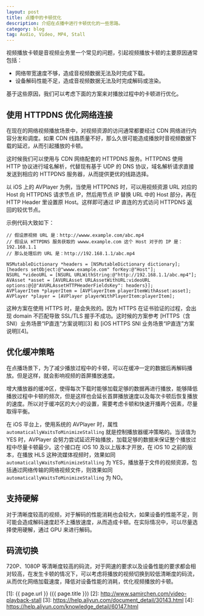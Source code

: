 ```yaml
---
layout: post
title: 点播中的卡顿优化
description: 介绍在点播中进行卡顿优化的一些思路。
category: blog
tag: Audio, Video, MP4, Stall
---
```


视频播放卡顿是音视频业务里一个常见的问题，引起视频播放卡顿的主要原因通常包括：

- 网络带宽速度不够，造成音视频数据无法及时完成下载。
- 设备解码性能不足，造成音视频数据无法及时完成解码或渲染。

基于这些原因，我们可以考虑下面的方案来对播放过程中的卡顿进行优化。


## 使用 HTTPDNS 优化网络连接

在现在的网络视频播放场景中，对视频资源的访问通常都要经过 CDN 网络进行内容分发和调度。如果 CDN 线路质量不好，那么久很可能造成播放时音视频数据下载的延迟，从而引起播放的卡顿。

这时候我们可以使用与 CDN 网络配套的 HTTPDNS 服务。HTTPDNS 使用 HTTP 协议进行域名解析，代替现有基于 UDP 的 DNS 协议，域名解析请求直接发送到相应的 HTTPDNS 服务器，从而提供更优的线路选择。

以 iOS 上的 AVPlayer 为例，当使用 HTTPDNS 时，可以用视频资源 URL 对应的 Host 向 HTTPDNS 请求节点 IP，然后用节点 IP 替换 URL 中的 Host 部分，再在 HTTP Header 里设置原 Host。这样即可通过 IP 直连的方式访问 HTTPDNS 返回的较优节点。

示例代码大致如下：


```
// 假设原视频 URL 是：http://wwww.example.com/abc.mp4
// 假设从 HTTPDNS 服务获取的 wwww.example.com 这个 Host 对于的 IP 是：192.168.1.1
// 那么处理后的 URL 是：http://192.168.1.1/abc.mp4

NSMutableDictionary *headers = [NSMutableDictionary dictionary];
[headers setObject:@"wwww.example.com" forKey:@"Host"];
NSURL *videoURL = [NSURL URLWithString:@"http://192.168.1.1/abc.mp4"];
AVAsset *asset = [AVURLAsset URLAssetWithURL:videoURL options:@{@"AVURLAssetHTTPHeaderFieldsKey": headers}];
AVPlayerItem *playerItem = [AVPlayerItem playerItemWithAsset:asset];
AVPlayer *player = [AVPlayer playerWithPlayerItem:playerItem];
```

这种方案在使用 HTTPS 时，是会失败的。因为 HTTPS 在证书验证的过程，会出现 domain 不匹配导致 SSL/TLS 握手不成功。这时候的方案参考 [HTTPS（含SNI）业务场景“IP直连”方案说明][3] 和 [iOS HTTPS SNI 业务场景“IP直连”方案说明][4]。

## 优化缓冲策略

在点播场景下，为了减少播放过程中的卡顿，可以在缓冲一定的数据后再解码播放。但是这样，就会影响视频的首屏播放速度。

增大播放器的缓冲区，使得每次下载时能够加载足够的数据再进行播放，能够降低播放过程中卡顿的频次，但是这样也会延长首屏播放速度以及每次卡顿后恢复播放的速度。所以对于缓冲区的大小的设置，需要考虑卡顿和快速开播两个因素，尽量取得平衡。

在 iOS 平台上，使用系统的 AVPlayer 时，属性 `automaticallyWaitsToMinimizeStalling` 就是控制播放器缓冲策略的。当该值为 YES 时，AVPlayer 会努力尝试延迟开始播放，加载足够的数据来保证整个播放过程中尽量卡顿最少。这个接口在 iOS 10 及以上版本才开放，在 iOS 10 之前的版本，在播放 HLS 这种流媒体视频时，效果如同 `automaticallyWaitsToMinimizeStalling` 为 YES，播放基于文件的视频资源，包括通过网络传输的网络视频文件，则效果如同 `automaticallyWaitsToMinimizeStalling` 为 NO。


## 支持硬解

对于清晰度较高的视频，对于解码的性能消耗也会较大，如果设备的性能不足，则可能会造成解码速度赶不上播放速度，从而造成卡顿。在实际情况中，可以尽量选择使用硬解，通过 GPU 来进行解码。


## 码流切换

720P、1080P 等清晰度较高的码流，对于网速的要求以及设备性能的要求都会相对较高，在发生卡顿的情况下，可以考虑将播放的视频切换到较低清晰度的码流，从而优化网络加载速度，降低对设备性能的消耗，优化视频播放的卡顿。







[SamirChen]: http://www.samirchen.com "SamirChen"
[1]: {{ page.url }} ({{ page.title }})
[2]: http://www.samirchen.com/video-playback-stall
[3]: https://help.aliyun.com/document_detail/30143.html
[4]: https://help.aliyun.com/knowledge_detail/60147.html
